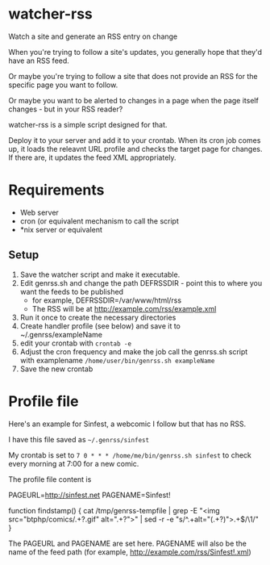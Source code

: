 watcher-rss
===========

Watch a site and generate an RSS entry on change

When you're trying to follow a site's updates, you generally hope that they'd have an RSS feed.

Or maybe you're trying to follow a site that does not provide an RSS for the specific page you want to follow.

Or maybe you want to be alerted to changes in a page when the page itself changes - but in your RSS reader?

watcher-rss is a simple script designed for that.

Deploy it to your server and add it to your crontab. When its cron job comes up, it loads the releavnt URL profile and checks the target page for changes. If there are, it updates the feed XML appropriately.

Requirements
===

* Web server
* cron (or equivalent mechanism to call the script
* *nix server or equivalent

Setup
---

1. Save the watcher script and make it executable.
2. Edit genrss.sh and change the path DEFRSSDIR - point this to where you want the feeds to be published
    * for example, DEFRSSDIR=/var/www/html/rss
    * The RSS will be at http://example.com/rss/example.xml
2. Run it once to create the necessary directories
3. Create handler profile (see below) and save it to ~/.genrss/exampleName
4. edit your crontab with `crontab -e`
5. Adjust the cron frequency and make the job call the genrss.sh script with examplename `/home/user/bin/genrss.sh exampleName`
6. Save the new crontab

Profile file
===

Here's an example for Sinfest, a webcomic I follow but that has no RSS.

I have this file saved as `~/.genrss/sinfest`

My crontab is set to `7 0 * * * /home/me/bin/genrss.sh sinfest` to check every morning at 7:00 for a new comic.

The profile file content is

  PAGEURL=http://sinfest.net
  PAGENAME=Sinfest!
  
  function findstamp() {
      cat /tmp/genrss-tempfile | grep -E "<img src=\"btphp/comics/.+?.gif\" alt=\".+?\">" | sed -r -e "s/^.+alt=\"(.+?)\">.+\$/\1/"
  }

The PAGEURL and PAGENAME are set here. PAGENAME will also be the name of the feed path (for example, http://example.com/rss/Sinfest!.xml)
